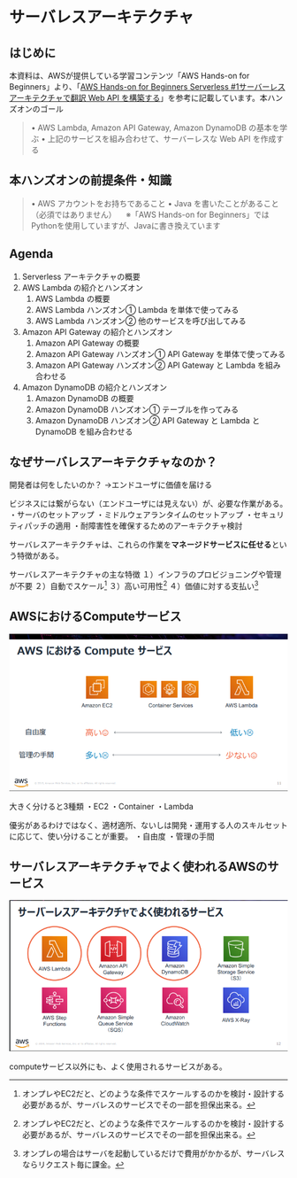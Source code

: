 # サーバレスアーキテクチャ

## はじめに

本資料は、AWSが提供している学習コンテンツ「AWS Hands-on for Beginners」より、「[AWS Hands-on for Beginners
Serverless #1サーバーレスアーキテクチャで翻訳 Web API を構築する](https://pages.awscloud.com/event_JAPAN_Hands-on-for-Beginners-Serverless-2019_LP.html?trk=aws_introduction_page)」を参考に記載しています。本ハンズオンのゴール

> • AWS Lambda, Amazon API Gateway, Amazon DynamoDB の基本を学ぶ
> • 上記のサービスを組み合わせて、サーバーレスな Web API を作成する

## 本ハンズオンの前提条件・知識

> • AWS アカウントをお持ちであること
> • Java を書いたことがあること（必須ではありません）
> 　※「AWS Hands-on for Beginners」ではPythonを使用していますが、Javaに書き換えています

## Agenda

1. Serverless アーキテクチャの概要
2. AWS Lambda の紹介とハンズオン
   1. AWS Lambda の概要
   2. AWS Lambda ハンズオン① Lambda を単体で使ってみる
   3. AWS Lambda ハンズオン② 他のサービスを呼び出してみる
3. Amazon API Gateway の紹介とハンズオン
   1. Amazon API Gateway の概要
   2. Amazon API Gateway ハンズオン① API Gateway を単体で使ってみる
   3. Amazon API Gateway ハンズオン② API Gateway と Lambda を組み合わせる
4. Amazon DynamoDB の紹介とハンズオン
   1. Amazon DynamoDB の概要
   2. Amazon DynamoDB ハンズオン① テーブルを作ってみる
   3. Amazon DynamoDB ハンズオン② API Gateway と Lambda と DynamoDB を組み合わせる

## なぜサーバレスアーキテクチャなのか？

開発者は何をしたいのか？
→エンドユーザに価値を届ける

ビジネスには繋がらない（エンドユーザには見えない）が、必要な作業がある。
・サーバのセットアップ
・ミドルウェアランタイムのセットアップ
・セキュリティパッチの適用
・耐障害性を確保するためのアーキテクチャ検討

サーバレスアーキテクチャは、これらの作業を**マネージドサービスに任せる**という特徴がある。

サーバレスアーキテクチャの主な特徴
１）インフラのプロビジョニングや管理が不要
２）自動でスケール[^1]
３）高い可用性[^1]
４）価値に対する支払い[^2]

## AWSにおけるComputeサービス

![aws-compute-services](./img/aws-compute-service.png)

大きく分けると3種類
・EC2
・Container
・Lambda

優劣があるわけではなく、適材適所、ないしは開発・運用する人のスキルセットに応じて、使い分けることが重要。
・自由度
・管理の手間

## サーバレスアーキテクチャでよく使われるAWSのサービス

![aws-serverless-services](./img/aws-serverless-service.png)

computeサービス以外にも、よく使用されるサービスがある。







[^1]: オンプレやEC2だと、どのような条件でスケールするのかを検討・設計する必要があるが、サーバレスのサービスでその一部を担保出来る。
[^2]: オンプレの場合はサーバを起動しているだけで費用がかかるが、サーバレスならリクエスト毎に課金。

